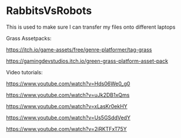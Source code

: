 # RabbitsVsRobots
This is used to make sure I can transfer my files onto different laptops


Grass Assetpacks:

https://itch.io/game-assets/free/genre-platformer/tag-grass

https://gamingdevstudios.itch.io/green-grass-platform-asset-pack


Video tutorials:

https://www.youtube.com/watch?v=Hds06We0_g0

https://www.youtube.com/watch?v=uJk2DB1xQms

https://www.youtube.com/watch?v=xLasKr0ekHY

https://www.youtube.com/watch?v=Us5GSddVedY

https://www.youtube.com/watch?v=2iRKTFxT75Y

